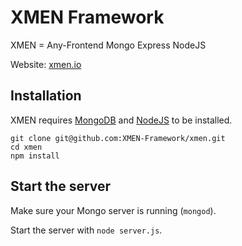 # XMEN Framework

XMEN = Any-Frontend Mongo Express NodeJS

Website: [xmen.io](http://xmen.io)


## Installation

XMEN requires [MongoDB](https://www.mongodb.org/) and [NodeJS](https://nodejs.org/) to be installed.

    git clone git@github.com:XMEN-Framework/xmen.git
    cd xmen
    npm install


## Start the server

Make sure your Mongo server is running (`mongod`).

Start the server with `node server.js`.
